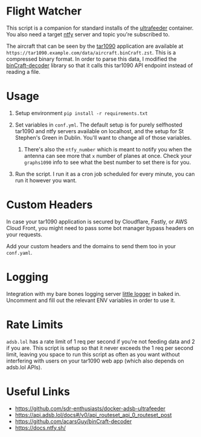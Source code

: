# Flight Watcher

This script is a companion for standard installs of the [ultrafeeder](https://github.com/sdr-enthusiasts/docker-adsb-ultrafeeder) container. You also need a target [ntfy](https://ntfy.sh/) server and topic you're subscribed to.

The aircraft that can be seen by the [tar1090](https://github.com/wiedehopf/tar1090) application are available at `https://tar1090.example.com/data/aircraft.binCraft.zst`. This is a compressed binary format. In order to parse this data, I modified the [binCraft-decoder](https://github.com/acarsGuy/binCraft-decoder) library so that it calls this tar1090 API endpoint instead of reading a file.

# Usage

1. Setup environment
`pip install -r requirements.txt`

2. Set variables in `conf.yml`. The default setup is for purely selfhosted tar1090 and ntfy servers available on localhost, and the setup for St Stephen's Green in Dublin. You'll want to change all of those variables.
   1. There's also the `ntfy_number` which is meant to notify you when the antenna can see more that `x` number of planes at once. Check your `graphs1090` info to see what the best number to set there is for you.

3. Run the script. I run it as a cron job scheduled for every minute, you can run it however you want.

# Custom Headers

In case your tar1090 application is secured by Cloudflare, Fastly, or AWS Cloud Front, you might need to pass some bot manager bypass headers on your requests.

Add your custom headers and the domains to send them too in your `conf.yaml`.

# Logging

Integration with my bare bones logging server [little logger](https://github.com/PatrickTCB/little-logger) in baked in. Uncomment and fill out the relevant ENV variables in order to use it.

# Rate Limits

`adsb.lol` has a rate limit of 1 req per second if you're not feeding data and 2 if you are. This script is setup so that it never exceeds the 1 req per second limit, leaving you space to run this script as often as you want without interfering with users on your tar1090 web app (which also depends on adsb.lol APIs).

# Useful Links

* https://github.com/sdr-enthusiasts/docker-adsb-ultrafeeder
* https://api.adsb.lol/docs#/v0/api_routeset_api_0_routeset_post
* https://github.com/acarsGuy/binCraft-decoder
* https://docs.ntfy.sh/